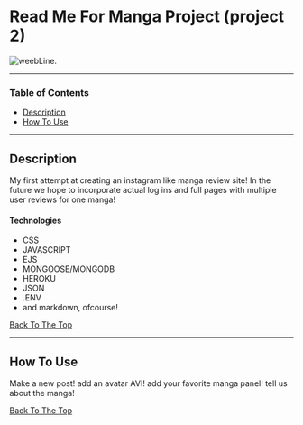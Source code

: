 # Read Me For Manga Project (project 2)

![weebLine.](https://i.imgur.com/HpNtGzk.png)


---

### Table of Contents

- [Description](#description)
- [How To Use](#how-to-use)


---

## Description

My first attempt at creating an instagram like manga review site! In the future we hope to incorporate actual log ins and full pages with multiple user reviews for one manga!

#### Technologies

- CSS
- JAVASCRIPT
- EJS
- MONGOOSE/MONGODB
- HEROKU
- JSON
- .ENV
- and markdown, ofcourse!

[Back To The Top](#read-me-template)

---

## How To Use

Make a new post! add an avatar AVI! add your favorite manga panel! tell us about the manga!



[Back To The Top](#read-me-template)